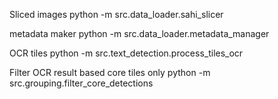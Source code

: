 Sliced images
python -m src.data_loader.sahi_slicer

metadata maker
python -m src.data_loader.metadata_manager

OCR tiles
python -m src.text_detection.process_tiles_ocr

Filter OCR result based core tiles only
python -m src.grouping.filter_core_detections

